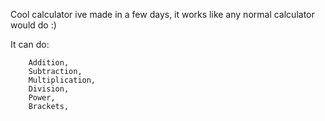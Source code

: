 Cool calculator ive made in a few days, it works like any normal calculator would do :)

It can do:
```
    Addition,
    Subtraction,
    Multiplication,
    Division,
    Power,
    Brackets,
```
